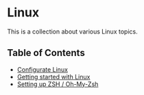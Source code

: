 # Linux

This is a collection about various Linux topics.

## Table of Contents

- [Configurate Linux](/linux/configuration.md)
- [Getting started with Linux](/linux/configuration.md#getting-started)
- [Setting up ZSH / Oh-My-Zsh](configuration.md#zsh-and-oh-my-zsh)
